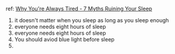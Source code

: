 ref: [Why You're Always Tired - 7 Myths Ruining Your Sleep](https://youtu.be/qlf9-573MhI)

1. it doesn't matter when you sleep as long as you sleep enough
2. everyone needs eight hours of sleep
3. everyone needs eight hours of sleep
4. You should aviod blue light before sleep
5. 